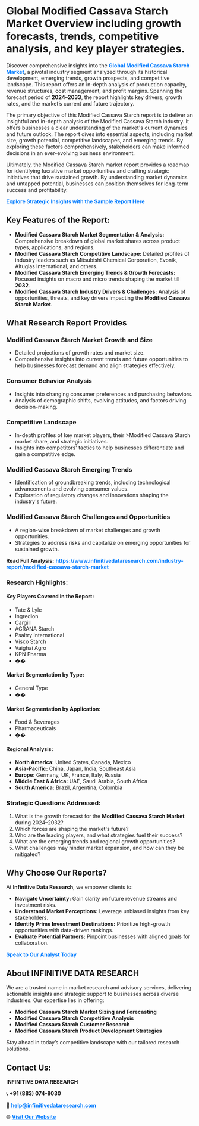 <h1>Global Modified Cassava Starch Market Overview including growth forecasts, trends, competitive analysis, and key player strategies.</h1>
<p>
Discover comprehensive insights into the 
<a href="https://www.infinitivedataresearch.com/industry-report/modified-cassava-starch-market" rel="dofollow" style="color: #007BFF; text-decoration: none;"><strong>Global Modified Cassava Starch Market</strong></a>, a pivotal industry segment analyzed through its historical development, emerging trends, growth prospects, and competitive landscape. This report offers an in-depth analysis of production capacity, revenue structures, cost management, and profit margins. Spanning the forecast period of <strong>2024–2033</strong>, the report highlights key drivers, growth rates, and the market’s current and future trajectory.
</p>
<p>
The primary objective of this Modified Cassava Starch report is to deliver an insightful and in-depth analysis of the Modified Cassava Starch industry. It offers businesses a clear understanding of the market's current dynamics and future outlook. The report dives into essential aspects, including market size, growth potential, competitive landscapes, and emerging trends. By exploring these factors comprehensively, stakeholders can make informed decisions in an ever-evolving business environment.
</p>
<p>
Ultimately, the Modified Cassava Starch market report provides a roadmap for identifying lucrative market opportunities and crafting strategic initiatives that drive sustained growth. By understanding market dynamics and untapped potential, businesses can position themselves for long-term success and profitability.
</p>
<p>
<a href="https://www.infinitivedataresearch.com/request-sample/reportId=108552" style="color: #007BFF; text-decoration: none;"><strong>Explore Strategic Insights with the Sample Report Here</strong></a>
</p>

<h2>Key Features of the Report:</h2>
<ul>
<li><strong>Modified Cassava Starch Market Segmentation & Analysis:</strong> Comprehensive breakdown of global market shares across product types, applications, and regions.</li>
<li><strong>Modified Cassava Starch Competitive Landscape:</strong> Detailed profiles of industry leaders such as Mitsubishi Chemical Corporation, Evonik, Altuglas International, and others.</li>
<li><strong>Modified Cassava Starch Emerging Trends & Growth Forecasts:</strong> Focused insights on macro and micro trends shaping the market till <strong>2032</strong>.</li>
<li><strong>Modified Cassava Starch Industry Drivers & Challenges:</strong> Analysis of opportunities, threats, and key drivers impacting the <strong>Modified Cassava Starch Market</strong>.</li>
</ul>

<h2>What Research Report Provides</h2>
<h3>Modified Cassava Starch Market Growth and Size</h3>
<ul>
<li>Detailed projections of growth rates and market size.</li>
<li>Comprehensive insights into current trends and future opportunities to help businesses forecast demand and align strategies effectively.</li>
</ul>

<h3>Consumer Behavior Analysis</h3>
<ul>
<li>Insights into changing consumer preferences and purchasing behaviors.</li>
<li>Analysis of demographic shifts, evolving attitudes, and factors driving decision-making.</li>
</ul>

<h3>Competitive Landscape</h3>
<ul>
<li>In-depth profiles of key market players, their >Modified Cassava Starch market share, and strategic initiatives.</li>
<li>Insights into competitors' tactics to help businesses differentiate and gain a competitive edge.</li>
</ul>

<h3>Modified Cassava Starch Emerging Trends</h3>
<ul>
<li>Identification of groundbreaking trends, including technological advancements and evolving consumer values.</li>
<li>Exploration of regulatory changes and innovations shaping the industry's future.</li>
</ul>

<h3>Modified Cassava Starch Challenges and Opportunities</h3>
<ul>
<li>A region-wise breakdown of market challenges and growth opportunities.</li>
<li>Strategies to address risks and capitalize on emerging opportunities for sustained growth.</li>
</ul>
<p><strong>Read Full Analysis:</strong> <a href="https://www.infinitivedataresearch.com/industry-report/modified-cassava-starch-market" rel="dofollow" style="color: #007BFF; text-decoration: none;"><strong>https://www.infinitivedataresearch.com/industry-report/modified-cassava-starch-market</strong></a></p>
<h3>Research Highlights:</h3>
<h4>Key Players Covered in the Report:</h4>
<ul><li>Tate &amp; Lyle</li><li>Ingredion</li><li>Cargill</li><li>AGRANA Starch</li><li>Psaltry International</li><li>Visco Starch</li><li>Vaighai Agro</li><li>KPN Pharma</li><li>��</li></ul>
<h4>Market Segmentation by Type:</h4>
<ul><li>General Type</li><li>��</li></ul>
<h4>Market Segmentation by Application:</h4>
<ul><li>Food &amp; Beverages</li><li>Pharmaceuticals</li><li>��</li></ul>

<h4>Regional Analysis:</h4>
<ul>
<li><strong>North America:</strong> United States, Canada, Mexico</li>
<li><strong>Asia-Pacific:</strong> China, Japan, India, Southeast Asia</li>
<li><strong>Europe:</strong> Germany, UK, France, Italy, Russia</li>
<li><strong>Middle East & Africa:</strong> UAE, Saudi Arabia, South Africa</li>
<li><strong>South America:</strong> Brazil, Argentina, Colombia</li>
</ul>

<h3>Strategic Questions Addressed:</h3>
<ol>
<li>What is the growth forecast for the <strong>Modified Cassava Starch Market</strong> during 2024–2032?</li>
<li>Which forces are shaping the market's future?</li>
<li>Who are the leading players, and what strategies fuel their success?</li>
<li>What are the emerging trends and regional growth opportunities?</li>
<li>What challenges may hinder market expansion, and how can they be mitigated?</li>
</ol>

<h2>Why Choose Our Reports?</h2>
<p>At <strong>Infinitive Data Research</strong>, we empower clients to:</p>
<ul>
<li><strong>Navigate Uncertainty:</strong> Gain clarity on future revenue streams and investment risks.</li>
<li><strong>Understand Market Perceptions:</strong> Leverage unbiased insights from key stakeholders.</li>
<li><strong>Identify Prime Investment Destinations:</strong> Prioritize high-growth opportunities with data-driven rankings.</li>
<li><strong>Evaluate Potential Partners:</strong> Pinpoint businesses with aligned goals for collaboration.</li>
</ul>
<p><a href="https://www.infinitivedataresearch.com/industry-report/modified-cassava-starch-market" rel="dofollow" style="color: #007BFF; text-decoration: none;"><strong>Speak to Our Analyst Today</strong></a></p>

<h2>About INFINITIVE DATA RESEARCH</h2>
<p>We are a trusted name in market research and advisory services, delivering actionable insights and strategic support to businesses across diverse industries. Our expertise lies in offering:</p>
<ul>
<li><strong>Modified Cassava Starch Market Sizing and Forecasting</strong></li>
<li><strong>Modified Cassava Starch Competitive Analysis</strong></li>
<li><strong>Modified Cassava Starch Customer Research</strong></li>
<li><strong>Modified Cassava Starch Product Development Strategies</strong></li>
</ul>
<p>Stay ahead in today’s competitive landscape with our tailored research solutions.</p>

<h2>Contact Us:</h2>
<p><strong>INFINITIVE DATA RESEARCH</strong></p>
<p>📞 <strong>+91 (883) 074-8030</strong></p>
<p>📧 <strong><a href="mailto:help@infinitivedataresearch.com" style="color: #007BFF;">help@infinitivedataresearch.com</a></strong></p>
<p>🌐 <strong><a href="https://www.infinitivedataresearch.com" rel="dofollow" style="color: #007BFF;">Visit Our Website</a></strong></p>